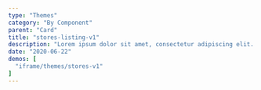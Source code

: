 ```yaml
---
type: "Themes"
category: "By Component"
parent: "Card"
title: "stores-listing-v1"
description: "Lorem ipsum dolor sit amet, consectetur adipiscing elit. Nunc tempus laoreet leo sit amet iaculis."
date: "2020-06-22"
demos: [
  "iframe/themes/stores-v1"
]
---
```

